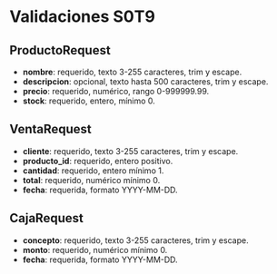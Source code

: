 # Validaciones S0T9

## ProductoRequest
- **nombre**: requerido, texto 3-255 caracteres, trim y escape.
- **descripcion**: opcional, texto hasta 500 caracteres, trim y escape.
- **precio**: requerido, numérico, rango 0-999999.99.
- **stock**: requerido, entero, mínimo 0.

## VentaRequest
- **cliente**: requerido, texto 3-255 caracteres, trim y escape.
- **producto_id**: requerido, entero positivo.
- **cantidad**: requerido, entero mínimo 1.
- **total**: requerido, numérico mínimo 0.
- **fecha**: requerida, formato YYYY-MM-DD.

## CajaRequest
- **concepto**: requerido, texto 3-255 caracteres, trim y escape.
- **monto**: requerido, numérico mínimo 0.
- **fecha**: requerida, formato YYYY-MM-DD.
